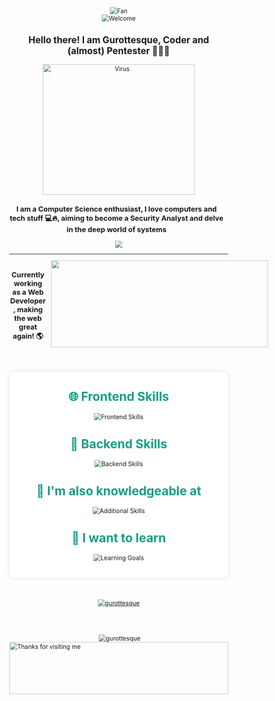 <div align="center">
<img src="https://github.com/fnky/fnky/raw/fnky/img/fan-1.gif" alt="Fan" align="center">
</div>
<div align="center">
<img src="https://github.com/fnky/fnky/raw/fnky/img/welcome-fire.gif" alt="Welcome" align="center">
</div>
<h2 align="center">Hello there! I am Gurottesque, Coder and (almost) Pentester 👨🏻‍💻 </h2>
<div align="center" >
<img style="width:350px; height:300px" src="https://media1.tenor.com/m/4jL56HeueQkAAAAC/virus-please-wait.gif" alt="Virus" align="center">
</div>

<div style="display: inline-block;" align="center">  
  <h3 style="display: inline-block; margin-right: 10px;">I am a Computer Science enthusiast, I love computers and tech stuff 💻🔥, aiming to become a Security Analyst and delve in the deep world of systems</h3>
  <img style="display: inline-block;"  src="https://media1.tenor.com/m/XEnB7ZmA43UAAAAC/agent-stalker.gif">
</div>
<hr>

<div style="display: flex;" align="center">
  <h3 style="display: inline-block; margin-right: 10px;">Currently working as a Web Developer, making the web great again! 🌎</h3>
  <img style="display: inline-block; width: 500px; height: 200px;" src="https://i.pinimg.com/originals/5b/10/8f/5b108fae049634eb1f2e78789b9b6ad2.gif">
</div>
<div align="center" style="max-width: 800px; margin: 50px auto; padding: 20px; background: #fff; border-radius: 10px; box-shadow: 0 0 10px rgba(0, 0, 0, 0.1);">
    <h2 style="font-size: 2em; margin: 20px 0; color: #16a085;">🌐 Frontend Skills</h2>
    <img src="https://skillicons.dev/icons?i=js,ts,html,css,tailwind,react,nextjs,redux,figma" alt="Frontend Skills" style="max-width: 100%; height: auto;"/>
    <br/><br/>
    <h2 style="font-size: 2em; margin: 20px 0; color: #16a085;">🔧 Backend Skills</h2>
    <img src="https://skillicons.dev/icons?i=mysql,postgres,sqlite,supabase,nodejs,express,nestjs,postman" alt="Backend Skills" style="max-width: 100%; height: auto;"/>
    <br/><br/>
    <h2 style="font-size: 2em; margin: 20px 0; color: #16a085;">🧠 I'm also knowledgeable at</h2>
    <img src="https://skillicons.dev/icons?i=linux,bash,c,cpp,py,bots,docker,php,git,godot" alt="Additional Skills" style="max-width: 100%; height: auto;"/>
    <br/><br/>
    <h2 style="font-size: 2em; margin: 20px 0; color: #16a085;">🎯 I want to learn</h2>
    <img src="https://skillicons.dev/icons?i=angular,rust,dotnet,vue" alt="Learning Goals" style="max-width: 100%; height: auto;"/>
    <br/><br/>
</div>


<div align="center"> <a href="https://github.com/Gurottesque/github-profile-trophy"><img src="https://github-profile-trophy.vercel.app/?username=gurottesque" alt="gurottesque" /></a> </div>

<br/><br/>

<div align="center">&nbsp;<img align="center" src="https://github-readme-stats.vercel.app/api?username=gurottesque&show_icons=true&locale=en" alt="gurottesque" /></div>

<img height="120" alt="Thanks for visiting me" width="100%" src="https://raw.githubusercontent.com/BrunnerLivio/brunnerlivio/master/images/marquee.svg" />
<br />
